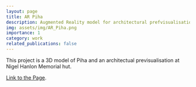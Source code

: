```yaml
---
layout: page
title: AR Piha
description: Augmented Reality model for architectural prefvisualisation
img: assets/img/AR_Piha.png
importance: 1
category: work
related_publications: false
---
```


This project is a 3D model of Piha and an architectual previsualisation at Nigel Hanlon Memorial hut.

<a href="https://stefanmarks.github.io/assets/html/piha/" target="_blank">Link to the Page</a>.
